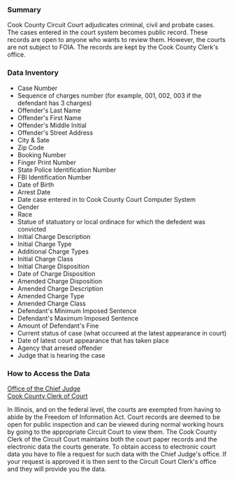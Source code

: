 ### Summary  
Cook County Circuit Court adjudicates criminal, civil and probate cases. The cases entered in the court system becomes public record. These records are open to anyone who wants to review them. However, the courts are not subject to FOIA. The records are kept by the Cook County Clerk's office. 


### Data Inventory

- Case Number
- Sequence of charges number (for example, 001, 002, 003 if the defendant has 3 charges) 
- Offender's Last Name
- Offender's First Name
- Offender's Middle Initial
- Offender's Street Address
- City & Sate
- Zip Code
- Booking Number
- Finger Print Number
- State Police Identification Number
- FBI Identification Number
- Date of Birth
- Arrest Date
- Date case entered in to Cook County Court Computer System
- Gender
- Race
- Statue of statuatory or local ordinace for which the defedent was convicted
- Initial Charge Description
- Initial Charge Type
- Additional Charge Types
- Initial Charge Class
- Initial Charge Disposition
- Date of Charge Disposition
- Amended Charge Disposition
- Amended Charge Description
- Amended Charge Type
- Amended Charge Class
- Defendant's Minimum Imposed Sentence
- Defendant's Maximum Imposed Sentence
- Amount of Defendant's Fine
- Current status of case (what occureed at the latest appearance in court)
- Date of latest court appearance that has taken place
- Agency that arresed offender
- Judge that is hearing the case


### How to Access the Data
[Office of the Chief Judge](http://www.cookcountygov.com/portal/server.pt/community/chief_judge,_office_of_the/261)  
[Cook County Clerk of Court](http://www.cookcountyclerkofcourt.org/)

In Illinois, and on the federal level, the courts are exempted from having to abide by the Freedom of Information Act. Court records are deemed to be open for public inspection and can be viewed during normal working hours by going to the appropriate Circuit Court to view them.  The Cook County Clerk of the Circuit Court maintains both the court paper records and the electronic data the courts generate.  To obtain access to electronic court data you have to file a request for such data with the Chief Judge's office.  If your request is approved it is then sent to the Circuit Court Clerk's office and they will provide you the data.  